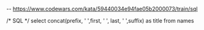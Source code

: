-- https://www.codewars.com/kata/59440034e94fae05b2000073/train/sql

/*  SQL  */
select concat(prefix, ' ',first, ' ', last, ' ',suffix) as title from names